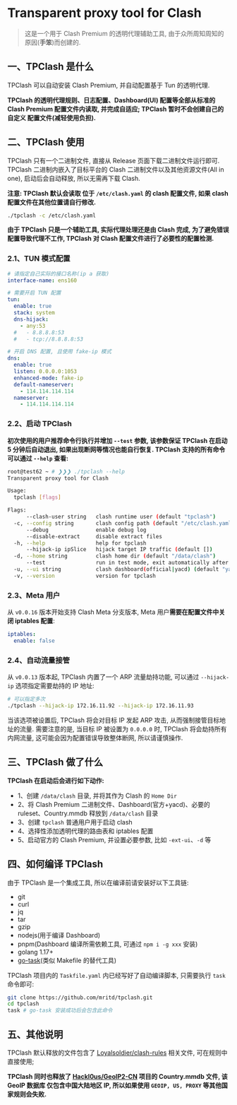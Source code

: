 # Transparent proxy tool for Clash

> 这是一个用于 Clash Premium 的透明代理辅助工具, 由于众所周知周知的原因(**手笨**)而创建的.

## 一、TPClash 是什么

TPClash 可以自动安装 Clash Premium, 并自动配置基于 Tun 的透明代理.

**TPClash 的透明代理规则、日志配置、Dashboard(UI) 配置等全部从标准的 Clash Premium 配置文件内读取, 并完成自适应; TPClash 暂时不会创建自己的自定义
配置文件(减轻使用负担).**

## 二、TPClash 使用

TPClash 只有一个二进制文件, 直接从 Release 页面下载二进制文件运行即可. TPClash 二进制内嵌入了目标平台的 Clash 二进制文件以及其他资源文件(All in one), 
启动后会自动释放, 所以无需再下载 Clash. 

**注意: TPClash 默认会读取 位于 `/etc/clash.yaml` 的 clash 配置文件, 如果 clash 配置文件在其他位置请自行修改.**

```sh
./tpclash -c /etc/clash.yaml
```

**由于 TPClash 只是一个辅助工具, 实际代理处理还是由 Clash 完成, 为了避免错误配置导致代理不工作, TPClash 对 Clash 配置文件进行了必要性的配置检测.**

### 2.1、TUN 模式配置

```yaml
# 请指定自己实际的接口名称(ip a 获取)
interface-name: ens160

# 需要开启 TUN 配置
tun:
  enable: true
  stack: system
  dns-hijack:
    - any:53
  #   - 8.8.8.8:53
  #   - tcp://8.8.8.8:53

# 开启 DNS 配置, 且使用 fake-ip 模式
dns:
  enable: true
  listen: 0.0.0.0:1053
  enhanced-mode: fake-ip
  default-nameserver:
    - 114.114.114.114
  nameserver:
    - 114.114.114.114
```

### 2.2、启动 TPClash

**初次使用的用户推荐命令行执行并增加 `--test` 参数, 该参数保证 TPClash 在启动 5 分钟后自动退出, 如果出现断网等情况也能自行恢复. TPClash 支持的所有命令可以通过 `--help` 查看:**

```sh
root@test62 ~ # ❯❯❯ ./tpclash --help
Transparent proxy tool for Clash

Usage:
  tpclash [flags]

Flags:
      --clash-user string   clash runtime user (default "tpclash")
  -c, --config string       clash config path (default "/etc/clash.yaml")
      --debug               enable debug log
      --disable-extract     disable extract files
  -h, --help                help for tpclash
      --hijack-ip ipSlice   hijack target IP traffic (default [])
  -d, --home string         clash home dir (default "/data/clash")
      --test                run in test mode, exit automatically after 5 minutes
  -u, --ui string           clash dashboard(official|yacd) (default "yacd")
  -v, --version             version for tpclash
```

### 2.3、Meta 用户

从 `v0.0.16` 版本开始支持 Clash Meta 分支版本, Meta 用户**需要在配置文件中关闭 iptables 配置**:

```yaml
iptables:
  enable: false
```

### 2.4、自动流量接管

从 `v0.0.13` 版本起, TPClash 内置了一个 ARP 流量劫持功能, 可以通过 `--hijack-ip` 选项指定需要劫持的 IP 地址:

```sh
# 可以指定多次
./tpclash --hijack-ip 172.16.11.92 --hijack-ip 172.16.11.93
```

当该选项被设置后, TPClash 将会对目标 IP 发起 ARP 攻击, 从而强制接管目标地址的流量. 需要注意的是, 当目标 IP 被设置为 `0.0.0.0`
时, TPClash 将会劫持所有内网流量, 这可能会因为配置错误导致整体断网, 所以请谨慎操作.

## 三、TPClash 做了什么

**TPClash 在启动后会进行如下动作:**

- 1、创建 `/data/clash` 目录, 并将其作为 Clash 的 `Home Dir`
- 2、将 Clash Premium 二进制文件、Dashboard(官方+yacd)、必要的 ruleset、Country.mmdb 释放到 `/data/clash` 目录
- 3、创建 `tpclash` 普通用户用于启动 clash
- 4、选择性添加透明代理的路由表和 iptables 配置
- 5、启动官方的 Clash Premium, 并设置必要参数, 比如 `-ext-ui`、`-d` 等

## 四、如何编译 TPClash

由于 TPClash 是一个集成工具, 所以在编译前请安装好以下工具链:

- git
- curl
- jq
- tar
- gzip
- nodejs(用于编译 Dashboard)
- pnpm(Dashboard 编译所需依赖工具, 可通过 `npm i -g xxx` 安装)
- golang 1.17+
- [go-task](https://github.com/go-task/task)(类似 Makefile 的替代工具)

TPClash 项目内的 `Taskfile.yaml` 内已经写好了自动编译脚本, 只需要执行 `task` 命令即可:

```sh
git clone https://github.com/mritd/tpclash.git
cd tpclash
task # go-task 安装成功后会包含此命令
```

## 五、其他说明

TPClash 默认释放的文件包含了 [Loyalsoldier/clash-rules](https://github.com/Loyalsoldier/clash-rules) 相关文件, 可在规则中直接使用;

**TPClash 同时也释放了 [Hackl0us/GeoIP2-CN](https://github.com/Hackl0us/GeoIP2-CN) 项目的 Country.mmdb 文件, 该 GeoIP 数据库
仅包含中国大陆地区 IP, 所以如果使用 `GEOIP, US, PROXY` 等其他国家规则会失败.**
